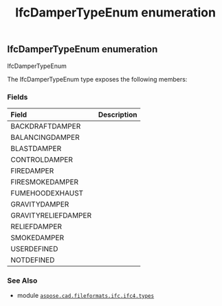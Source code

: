 ﻿---
title: IfcDamperTypeEnum enumeration
second_title: Aspose.CAD for Python via .NET API References
description: 
type: docs
weight: 2430
url: /python-net/aspose.cad.fileformats.ifc.ifc4.types/ifcdampertypeenum/
is_root: false
---

## IfcDamperTypeEnum enumeration

IfcDamperTypeEnum



The IfcDamperTypeEnum type exposes the following members:

### Fields
| Field | Description |
| :- | :- |
| BACKDRAFTDAMPER |  |
| BALANCINGDAMPER |  |
| BLASTDAMPER |  |
| CONTROLDAMPER |  |
| FIREDAMPER |  |
| FIRESMOKEDAMPER |  |
| FUMEHOODEXHAUST |  |
| GRAVITYDAMPER |  |
| GRAVITYRELIEFDAMPER |  |
| RELIEFDAMPER |  |
| SMOKEDAMPER |  |
| USERDEFINED |  |
| NOTDEFINED |  |



### See Also
* module [`aspose.cad.fileformats.ifc.ifc4.types`](..)
